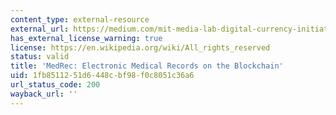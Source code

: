 ```yaml
---
content_type: external-resource
external_url: https://medium.com/mit-media-lab-digital-currency-initiative/medrec-electronic-medical-records-on-the-blockchain-c2d7e1bc7d09#.6dra2plx0
has_external_license_warning: true
license: https://en.wikipedia.org/wiki/All_rights_reserved
status: valid
title: 'MedRec: Electronic Medical Records on the Blockchain'
uid: 1fb85112-51d6-448c-bf98-f0c8051c36a6
url_status_code: 200
wayback_url: ''
---
```

